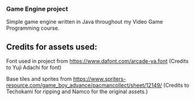 ### Game Engine project

Simple game engine written in Java throughout my Video Game Programming course.

## Credits for assets used:

Font used in project from https://www.dafont.com/arcade-ya.font (Credits to Yuji Adachi for font)

Base tiles and sprites from https://www.spriters-resource.com/game_boy_advance/pacmancollect/sheet/12149/
(Credits to Techokami for ripping and Namco for the original assets.)
